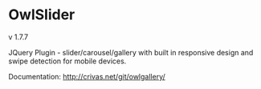 OwlSlider
============
v 1.7.7

JQuery Plugin - slider/carousel/gallery with built in responsive design and swipe detection for mobile devices.

Documentation: http://crivas.net/git/owlgallery/

